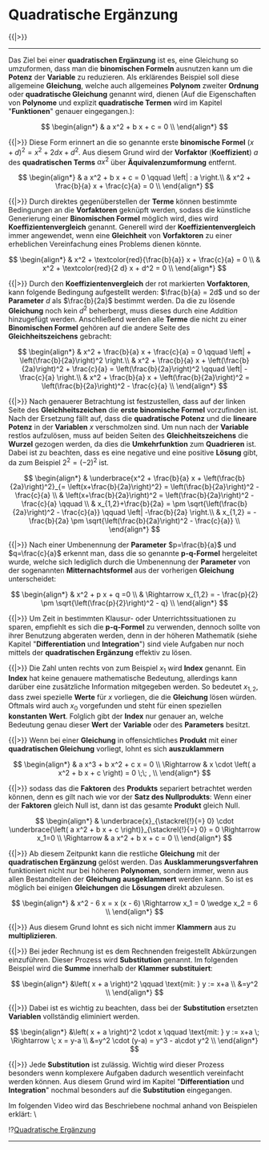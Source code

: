<!--
version:  0.0.1
language: de
narrator: Deutsch Female

@style
main > *:not(:last-child) {
  margin-bottom: 3rem;
}

input {
    text-align: center;
}

.flex-container {
    display: flex;
    flex-wrap: wrap;
    align-items: stretch;
    gap: 20px;
}

.flex-child {
    flex: 1;
    min-width: 350px;
    margin-right: 20px;
}

@media (max-width: 400px) {
    .flex-child {
        flex: 100%;
        margin-right: 0;
    }
}
@end

formula: \carry   \textcolor{red}{\scriptsize #1}
formula: \digit   \rlap{\carry{#1}}\phantom{#2}#2
formula: \permil  \text{‰}

import: https://raw.githubusercontent.com/LiaTemplates/Tikz-Jax/main/README.md

script: https://cdn.jsdelivr.net/gh/LiaTemplates/Tikz-Jax@main/dist/index.js


tags: Erklärung, Quadratische Ergänzung

comment: In diesem Abschnitt wird die Quadratische Ergänzung ausführlich erklärt.

author: Martin Lommatzsch

-->

#  Quadratische Ergänzung



{{|>}}
*******************************

Das Ziel bei einer **quadratischen Ergänzung** ist es, eine Gleichung so umzuformen, dass man die **binomischen Formeln** ausnutzen kann um die **Potenz** der **Variable** zu reduzieren. Als erklärendes Beispiel soll diese allgemeine **Gleichung**, welche auch allgemeines **Polynom** zweiter **Ordnung** oder **quadratische Gleichung** genannt wird, dienen (Auf die Eigenschaften von **Polynome** und explizit **quadratische Termen** wird im Kapitel "**Funktionen**" genauer eingegangen.):


$$
\begin{align*}
& a x^2 + b x + c = 0    \\
\end{align*}
$$
 

{{|>}} Diese Form erinnert an die so genannte erste **binomische Formel** $(x+d)^2 = x^2 + 2dx + d^2$. Aus diesem Grund wird der **Vorfaktor** (**Koeffizient**) $a$ des **quadratischen Terms** $a x^2$ über **Äquivalenzumformung** entfernt.


$$
\begin{align*}
& a x^2 + b x + c = 0  \qquad \left| : a \right.\\
&  x^2 + \frac{b}{a} x + \frac{c}{a} = 0  \\
\end{align*}
$$
 


{{|>}} Durch direktes gegenüberstellen der **Terme** können bestimmte Bedingungen an die **Vorfaktoren** geknüpft werden, sodass die künstliche Generierung einer **Binomischen Formel** möglich wird, dies wird **Koeffizientenvergleich** genannt. Generell wird der **Koeffizientenvergleich** immer angewendet, wenn eine **Gleichheit** von **Vorfaktoren** zu einer erheblichen Vereinfachung eines Problems dienen könnte.


$$
\begin{align*}
&  x^2 + \textcolor{red}{\frac{b}{a}} x + \frac{c}{a} = 0  \\
&  x^2 + \textcolor{red}{2 d} x + d^2 = 0  \\
\end{align*}
$$
 

{{|>}} Durch den **Koeffizientenvergleich** der rot markierten **Vorfaktoren**, kann folgende Bedingung aufgestellt werden: $\frac{b}{a}  = 2d$ und so der **Parameter** $d$  als $\frac{b}{2a}$ bestimmt werden. Da die zu lösende **Gleichung** noch kein $d^2$ beherbergt, muss dieses durch eine *Addition* hinzugefügt werden. Anschließend werden alle **Terme** die nicht zu einer **Binomischen Formel** gehören auf die andere Seite des **Gleichheitszeichens** gebracht: 


$$
\begin{align*}
&  x^2 + \frac{b}{a} x + \frac{c}{a} = 0  \qquad \left| + \left(\frac{b}{2a}\right)^2 \right.\\
&  x^2 + \frac{b}{a} x + \left(\frac{b}{2a}\right)^2 + \frac{c}{a} =  \left(\frac{b}{2a}\right)^2  \qquad \left| -  \frac{c}{a} \right.\\
&  x^2 + \frac{b}{a} x + \left(\frac{b}{2a}\right)^2  =  \left(\frac{b}{2a}\right)^2  -  \frac{c}{a}  \\
\end{align*}
$$


{{|>}} Nach genauerer Betrachtung ist festzustellen, dass auf der linken Seite des **Gleichheitszeichen** die **erste binomische Formel** vorzufinden ist. Nach der Ersetzung fällt auf, dass die **quadratische Potenz** und die **lineare Potenz** in der **Variablen** $x$ verschmolzen sind. Um nun nach der **Variable** restlos aufzulösen, muss auf beiden Seiten des **Gleichheitszeichens** die **Wurzel** gezogen werden, da dies die **Umkehrfunktion** zum **Quadrieren** ist. Dabei ist zu beachten, dass es eine negative und eine positive **Lösung** gibt, da zum Beispiel $2^2 = (-2)^2$ ist.
 



$$
\begin{align*}
&  \underbrace{x^2 + \frac{b}{a} x + \left(\frac{b}{2a}\right)^2}_{= \left(x+\frac{b}{2a}\right)^2}  =  \left(\frac{b}{2a}\right)^2  -  \frac{c}{a}  \\
&  \left(x+\frac{b}{2a}\right)^2  =  \left(\frac{b}{2a}\right)^2  -  \frac{c}{a} \qquad  \\ 
&  x_{1,2}+\frac{b}{2a}  = \pm \sqrt{\left(\frac{b}{2a}\right)^2  -  \frac{c}{a}} \qquad \left|  -\frac{b}{2a} \right.\\ 
&  x_{1,2}  = - \frac{b}{2a} \pm \sqrt{\left(\frac{b}{2a}\right)^2  -  \frac{c}{a}} \\ 
\end{align*}
$$
 

{{|>}} Nach einer Umbenennung der **Parameter** $p=\frac{b}{a}$ und $q=\frac{c}{a}$ erkennt man, dass die so genannte **p-q-Formel** hergeleitet wurde, welche sich lediglich durch die Umbenennung der **Parameter** von der sogenannten **Mitternachtsformel** aus der vorherigen **Gleichung** unterscheidet: 


$$
\begin{align*}
& x^2 + p x + q =0 \\ 
& \Rightarrow x_{1,2}  = - \frac{p}{2} \pm \sqrt{\left(\frac{p}{2}\right)^2  - q} \\ 
\end{align*}
$$


{{|>}} Um Zeit in bestimmten Klausur- oder Unterrichtssituationen zu sparen, empfiehlt es sich die **p-q-Formel** zu verwenden, dennoch sollte von ihrer Benutzung abgeraten werden, denn in der höheren Mathematik (siehe Kapitel "**Differentiation** und **Integration**") sind viele Aufgaben nur noch mittels der **quadratischen Ergänzung** effektiv zu lösen. 

{{|>}} Die Zahl unten rechts von zum Beispiel $x_1$ wird **Index** genannt. Ein **Index** hat keine genauere mathematische Bedeutung, allerdings kann darüber eine zusätzliche Information mitgegeben werden. So bedeutet $x_{1,2}$, dass zwei spezielle **Werte** für $x$ vorliegen, die die **Gleichung** lösen würden. Oftmals wird auch $x_0$ vorgefunden und steht für einen speziellen **konstanten** **Wert**. Folglich gibt der **Index** nur genauer an, welche Bedeutung genau dieser **Wert** der **Variable** oder des **Parameters** besitzt.


{{|>}} Wenn bei einer **Gleichung** in offensichtliches **Produkt** mit einer **quadratischen Gleichung** vorliegt, lohnt es sich **auszuklammern**



$$
\begin{align*}
& a x^3 + b x^2 + c x = 0 \\
\Rightarrow & x \cdot \left( a x^2 + b x + c  \right) = 0  \;\; , \\
\end{align*}
$$
 

{{|>}} sodass das die **Faktoren** des **Produkts** separiert betrachtet werden können, denn es gilt nach wie vor der **Satz des Nullprodukts**: Wenn einer der **Faktoren** gleich Null ist, dann ist das gesamte **Produkt** gleich Null.


$$
\begin{align*}
& \underbrace{x}_{\stackrel{!}{=} 0} \cdot \underbrace{\left( a x^2 + b x + c  \right)}_{\stackrel{!}{=} 0} = 0 \Rightarrow x_1=0 \\ 
\Rightarrow &  a x^2 + b x + c    = 0 \\ 
\end{align*}
$$
 



{{|>}} Ab diesem Zeitpunkt kann die restliche **Gleichung** mit der **quadratischen Ergänzung** gelöst werden. Das **Ausklammerungsverfahren** funktioniert nicht nur bei höheren **Polynomen**, sondern immer, wenn aus allen Bestandteilen der **Gleichung** **ausgeklammert** werden kann. So ist es möglich bei einigen **Gleichungen** die **Lösungen** direkt abzulesen. 


$$
\begin{align*}
& x^2 - 6 x = x (x - 6) \Rightarrow x_1 = 0 \wedge x_2 = 6 \\
\end{align*}
$$
 

{{|>}} Aus diesem Grund lohnt es sich nicht immer **Klammern** aus zu **multiplizieren**. 



{{|>}} Bei jeder Rechnung ist es dem Rechnenden freigestellt Abkürzungen einzuführen. Dieser Prozess wird **Substitution** genannt. Im folgenden Beispiel wird die **Summe** innerhalb der **Klammer** **substituiert**: 



$$
\begin{align*}
&\left( x + a \right)^2 \qquad \text{mit: } y := x+a \\
&=y^2 \\
\end{align*}
$$



{{|>}} Dabei ist es wichtig zu beachten, dass bei der **Substitution** ersetzten **Variablen** vollständig eliminiert werden.


$$
\begin{align*}
&\left( x + a \right)^2 \cdot x \qquad \text{mit: } y := x+a \; \Rightarrow \; x = y-a \\
&=y^2 \cdot (y-a) = y^3 - a\cdot y^2 \\
\end{align*}
$$



{{|>}} Jede **Substitution** ist zulässig. Wichtig wird dieser Prozess besonders wenn komplexere Aufgaben dadurch wesentlich vereinfacht werden können. Aus diesem Grund wird im Kapitel "**Differentiation** und **Integration**" nochmal besonders auf die **Substitution** eingegangen.





Im folgenden Video wird das Beschriebene nochmal anhand von Beispielen erklärt: \

!?[Quadratische Ergänzung](https://www.youtube.com/watch?v=8QRKPmR82jQ)



*******************************